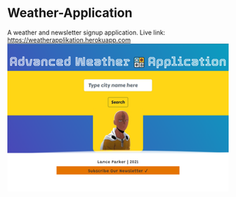 # Weather-Application
A weather and newsletter signup application.
Live link: https://weatherapplikation.herokuapp.com
![Site Image](readmeImages/proj-1.png)
